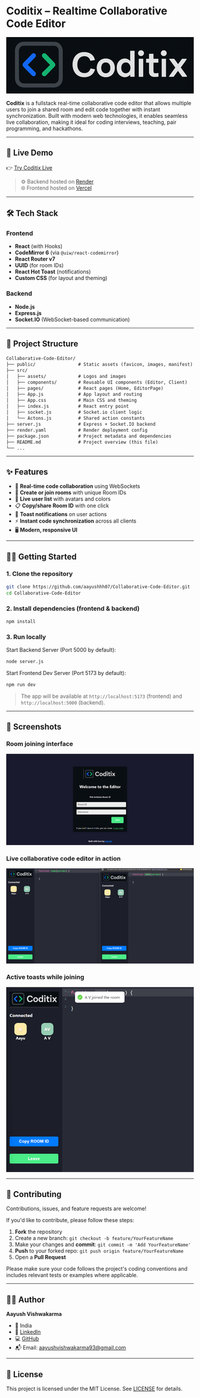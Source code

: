 # Coditix – Realtime Collaborative Code Editor

![Coditix Banner](src/assets/logo.png)

**Coditix** is a fullstack real-time collaborative code editor that allows multiple users to join a shared room and edit code together with instant synchronization. Built with modern web technologies, it enables seamless live collaboration, making it ideal for coding interviews, teaching, pair programming, and hackathons.

---

## 🚀 Live Demo

👉 [Try Coditix Live](https://collaborative-code-editor-rho.vercel.app/)

> ⚙️ Backend hosted on [Render](https://coditix.onrender.com/)  
> 🌐 Frontend hosted on [Vercel](https://collaborative-code-editor-rho.vercel.app/)

---

## 🛠️ Tech Stack

### Frontend
- **React** (with Hooks)
- **CodeMirror 6** (via `@uiw/react-codemirror`)
- **React Router v7**
- **UUID** (for room IDs)
- **React Hot Toast** (notifications)
- **Custom CSS** (for layout and theming)

### Backend
- **Node.js**
- **Express.js**
- **Socket.IO** (WebSocket-based communication)

---

## 📂 Project Structure

```
Collaborative-Code-Editor/
├── public/                # Static assets (favicon, images, manifest)
├── src/
│   ├── assets/            # Logos and images
│   ├── components/        # Reusable UI components (Editor, Client)
│   ├── pages/             # React pages (Home, EditorPage)
│   ├── App.js             # App layout and routing
│   ├── App.css            # Main CSS and theming
│   ├── index.js           # React entry point
│   ├── socket.js          # Socket.io client logic
│   └── Actons.js          # Shared action constants
├── server.js              # Express + Socket.IO backend
├── render.yaml            # Render deployment config
├── package.json           # Project metadata and dependencies
├── README.md              # Project overview (this file)
└── ...
```

---

## ✨ Features

- 🔄 **Real-time code collaboration** using WebSockets
- 🔗 **Create or join rooms** with unique Room IDs
- 👥 **Live user list** with avatars and colors
- 📋 **Copy/share Room ID** with one click
- 🔔 **Toast notifications** on user actions
- ⚡ **Instant code synchronization** across all clients
- 🖥️ **Modern, responsive UI**

---

## 🧑‍💻 Getting Started

### 1. Clone the repository

```bash
git clone https://github.com/aayushhh07/Collaborative-Code-Editor.git
cd Collaborative-Code-Editor
```

### 2. Install dependencies (frontend & backend)

```bash
npm install
```

### 3. Run locally

Start Backend Server (Port 5000 by default):
```bash
node server.js
```

Start Frontend Dev Server (Port 5173 by default):
```bash
npm run dev
```

> The app will be available at `http://localhost:5173` (frontend) and `http://localhost:5000` (backend).

---

## 📸 Screenshots

### Room joining interface
![Home Page](public/home.png)

### Live collaborative code editor in action
![Editor Page](public/collab.png)

### Active toasts while joining
![Editor Page](public/joined.png)

---

## 🤝 Contributing

Contributions, issues, and feature requests are welcome!

If you'd like to contribute, please follow these steps:

1. **Fork** the repository  
2. Create a new branch: `git checkout -b feature/YourFeatureName`  
3. Make your changes and **commit**: `git commit -m 'Add YourFeatureName'`  
4. **Push** to your forked repo: `git push origin feature/YourFeatureName`  
5. Open a **Pull Request**

Please make sure your code follows the project's coding conventions and includes relevant tests or examples where applicable.

---

## 👨‍💻 Author

**Aayush Vishwakarma**

- 📍 India    
- 🔗 [LinkedIn](https://www.linkedin.com/in/aayush-vishwakarma-68a8a92a1)  
- 💻 [GitHub](https://github.com/Aayushhh07)  
- 📬 Email: aayushvishwakarma93@gmail.com

---

## 📄 License

This project is licensed under the MIT License. See [LICENSE](LICENSE) for details.







